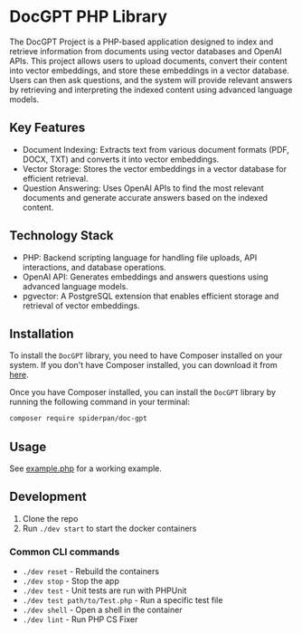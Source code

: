 # DocGPT PHP Library

The DocGPT Project is a PHP-based application designed to index and retrieve information from documents using vector
databases and OpenAI APIs. This project allows users to upload documents, convert their content into vector embeddings,
and store these embeddings in a vector database. Users can then ask questions, and the system will provide relevant
answers by retrieving and interpreting the indexed content using advanced language models.

## Key Features

- Document Indexing: Extracts text from various document formats (PDF, DOCX, TXT) and converts it into vector
  embeddings.
- Vector Storage: Stores the vector embeddings in a vector database for efficient retrieval.
- Question Answering: Uses OpenAI APIs to find the most relevant documents and generate accurate answers based on the
  indexed content.

## Technology Stack

- PHP: Backend scripting language for handling file uploads, API interactions, and database operations.
- OpenAI API: Generates embeddings and answers questions using advanced language models.
- pgvector: A PostgreSQL extension that enables efficient storage and retrieval of vector embeddings.

## Installation

To install the `DocGPT` library, you need to have Composer installed on your system. If you don't have Composer
installed, you can download it from [here](https://getcomposer.org/).

Once you have Composer installed, you can install the `DocGPT` library by running the following command in your
terminal:

```bash
composer require spiderpan/doc-gpt
```

## Usage

See [example.php](./example.php) for a working example.

## Development

1. Clone the repo
2. Run `./dev start` to start the docker containers

### Common CLI commands

- `./dev reset` - Rebuild the containers
- `./dev stop` - Stop the app
- `./dev test` - Unit tests are run with PHPUnit
- `./dev test path/to/Test.php` - Run a specific test file
- `./dev shell` - Open a shell in the container
- `./dev lint` - Run PHP CS Fixer
